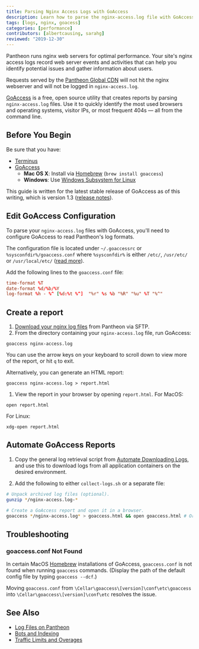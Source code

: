```yaml
---
title: Parsing Nginx Access Logs with GoAccess
description: Learn how to parse the nginx-access.log file with GoAccess to gather information on your visitors and referral traffic.
tags: [logs, nginx, goacess]
categories: [performance]
contributors: [albertcausing, sarahg]
reviewed: "2019-12-30"
---
```

Pantheon runs nginx web servers for optimal performance. Your site's nginx access logs record web server events and activities that can help you identify potential issues and gather information about users.

<Alert title="Note" type="info">

Requests served by the [Pantheon Global CDN](/global-cdn) will not hit the nginx webserver and will not be logged in `nginx-access.log`.

</Alert>

[GoAccess](https://goaccess.io/) is a free, open source utility that creates reports by parsing `nginx-access.log` files. Use it to quickly identify the most used browsers and operating systems, visitor IPs, or most frequent 404s — all from the command line.

## Before You Begin

Be sure that you have:

* [Terminus](/terminus)
* [GoAccess](https://goaccess.io/download)
  * **Mac OS X**: Install via [Homebrew](https://brew.sh/) (`brew install goaccess`)
  * **Windows**: Use [Windows Subsystem for Linux](https://docs.microsoft.com/en-us/windows/wsl/install-win10)
  
This guide is written for the latest stable release of GoAccess as of this writing, which is version 1.3 ([release notes](https://goaccess.io/release-notes#release-1.3)).

## Edit GoAccess Configuration

To parse your `nginx-access.log` files with GoAccess, you'll need to configure GoAccess to read Pantheon's log formats.

The configuration file is located under `~/.goaccessrc` or `%sysconfdir%/goaccess.conf` where `%sysconfdir%` is either `/etc/`, `/usr/etc/` or `/usr/local/etc/` ([read more](https://goaccess.io/faq#configuration)).

Add the following lines to the `goaccess.conf` file:

```conf:title=goaccess.conf
time-format %T
date-format %d/%b/%Y
log-format %h - %^ [%d:%t %^]  "%r" %s %b "%R" "%u" %T "%^"
```

## Create a report

1. [Download your nginx log files](/logs) from Pantheon via SFTP.
1. From the directory containing your `nginx-access.log` file, run GoAccess:

  ```bash{promptUser: user}
  goaccess nginx-access.log
  ```

  You can use the arrow keys on your keyboard to scroll down to view more of the report, or hit `q` to exit.

  Alternatively, you can generate an HTML report:

  ```bash{promptUser: user}
  goaccess nginx-access.log > report.html
  ```

1. View the report in your browser by opening `report.html`. For MacOS:

  ```bash{promptUser: user}
  open report.html
  ```

  For Linux:

  ```bash{promptUser: user}
  xdg-open report.html
  ```

## Automate GoAccess Reports

1. Copy the general log retrieval script from [Automate Downloading Logs](/logs#automate-downloading-logs), and use this to download logs from all application containers on the desired environment.

2. Add the following to either `collect-logs.sh` or a separate file:

  ```bash
  # Unpack archived log files (optional).
  gunzip */nginx-access.log-*

  # Create a GoAccess report and open it in a browser.
  goaccess */nginx-access.log* > goaccess.html && open goaccess.html # Or xdg-open for Linux
  ```

## Troubleshooting
### goaccess.conf Not Found
In certain MacOS [Homebrew](https://brew.sh/) installations of GoAccess, `goaccess.conf` is not found when running `goaccess` commands. (Display the path of the default config file by typing `goaccess --dcf`.)

Moving `goaccess.conf` from `\Cellar\goaccess\[version]\conf\etc\goaccess` into `\Cellar\goaccess\[version]\conf\etc` resolves the issue. 

## See Also

* [Log Files on Pantheon](/logs)
* [Bots and Indexing](/bots-and-indexing/)
* [Traffic Limits and Overages](/traffic-limits/)

